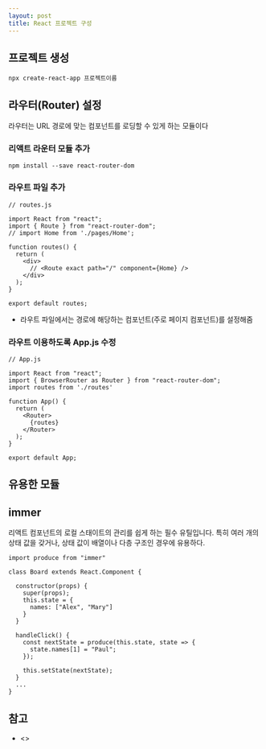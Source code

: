 ```yaml
---
layout: post
title: React 프로젝트 구성
---
```


프로젝트 생성
---
```
npx create-react-app 프로젝트이름
```


라우터(Router) 설정
---
라우터는 URL 경로에 맞는 컴포넌트를 로딩할 수 있게 하는 모듈이다

### 리액트 라운터 모듈 추가
```
npm install --save react-router-dom
```

### 라우트 파일 추가
```
// routes.js

import React from "react";
import { Route } from "react-router-dom";
// import Home from './pages/Home';

function routes() {
  return (
    <div>
      // <Route exact path="/" component={Home} />
    </div>
  );
}

export default routes;
```
* 라우트 파일에서는 경로에 해당하는 컴포넌트(주로 페이지 컴포넌트)를 설정해줌


### 라우트 이용하도록 App.js 수정
```
// App.js

import React from "react";
import { BrowserRouter as Router } from "react-router-dom";
import routes from './routes'

function App() {
  return (
    <Router>
      {routes}
    </Router>
  );
}

export default App; 
```


유용한 모듈
---
## immer
리액트 컴포넌트의 로컬 스태이트의 관리를 쉽게 하는 필수 유틸입니다.
특히 여러 개의 상태 값을 갖거나, 상태 값이 배열이나 다층 구조인 경우에 유용하다.

```
import produce from "immer"

class Board extends React.Component {

  constructor(props) {
    super(props);
    this.state = {
      names: ["Alex", "Mary"]
    }
  }

  handleClick() {
    const nextState = produce(this.state, state => {
      state.names[1] = "Paul";
    });

    this.setState(nextState);
  }
  ...
}
```


참고
---
* <>